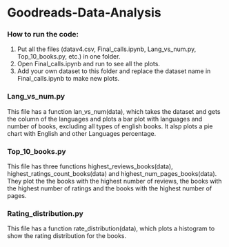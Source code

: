 # Goodreads-Data-Analysis



### How to run the code:
1. Put all the files (datav4.csv, Final_calls.ipynb, Lang_vs_num.py, Top_10_books.py, etc.) in one folder.
2. Open Final_calls.ipynb and run to see all the plots.
3. Add your own dataset to this folder and replace the dataset name in Final_calls.ipynb to make new plots.

### Lang_vs_num.py
This file has a function lan_vs_num(data), which takes the dataset and gets the column of the languages and plots a bar plot with languages and number of books, excluding all types of english books.
It alsp plots a pie chart with English and other Languages percentage.  

### Top_10_books.py
This file has three functions highest_reviews_books(data), highest_ratings_count_books(data) and highest_num_pages_books(data). They plot the the books with the highest number of reviews, the books with the highest number of ratings and the books with the highest number of pages.

### Rating_distribution.py
This file has a function rate_distribution(data), which plots a histogram to show the rating distribution for the books. 
